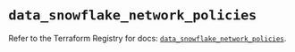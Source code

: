 # `data_snowflake_network_policies`

Refer to the Terraform Registry for docs: [`data_snowflake_network_policies`](https://registry.terraform.io/providers/snowflake-labs/snowflake/1.0.5/docs/data-sources/network_policies).

